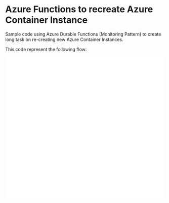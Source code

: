 # Azure Functions to recreate Azure Container Instance

Sample code using Azure Durable Functions (Monitoring Pattern) to create long task on re-creating new Azure Container Instances.

This code represent the following flow:

![Diagram](./flow.png)